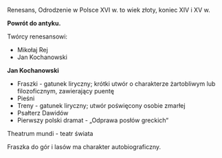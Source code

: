 Renesans, Odrodzenie w Polsce XVI w. to wiek złoty, koniec XIV i XV w.

__Powrót do antyku.__

Twórcy renesansowi:
- Mikołaj Rej
- Jan Kochanowski

__Jan Kochanowski__
- Fraszki - gatunek liryczny; krótki utwór o charakterze żartobliwym lub filozoficznym, zawierający puentę
- Pieśni
- Treny - gatunek liryczny; utwór poświęcony osobie zmarłej
- Psałterz Dawidów
- Pierwszy polski dramat - „Odprawa posłów greckich“

Theatrum mundi - teatr świata

Fraszka do gór i lasów ma charakter autobiograficzny.

